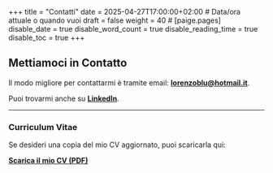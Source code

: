 +++
title = "Contatti"
date = 2025-04-27T17:00:00+02:00 # Data/ora attuale o quando vuoi
draft = false
weight = 40 #
[paige.pages]
  disable_date = true
  disable_word_count = true
  disable_reading_time = true
  disable_toc = true
+++

## Mettiamoci in Contatto

Il modo migliore per contattarmi è tramite email: **lorenzoblu@hotmail.it**.

Puoi trovarmi anche su [**LinkedIn**](https://www.linkedin.com/in/lorenzo-caputo1202/).

---

### Curriculum Vitae

Se desideri una copia del mio CV aggiornato, puoi scaricarla qui:

[**Scarica il mio CV (PDF)**](/files/Lorenzo_Caputo_Digital_Marketing_Specialist.pdf)